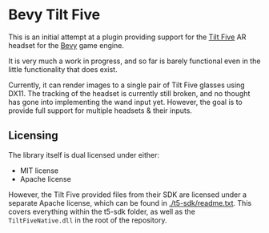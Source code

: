 # Bevy Tilt Five

This is an initial attempt at a plugin providing support for the [Tilt Five](https://www.tiltfive.com) AR headset for the [Bevy](https://github.com/bevyengine/bevy) game engine.

It is very much a work in progress, and so far is barely functional even in the little functionality that does exist.

Currently, it can render images to a single pair of Tilt Five glasses using DX11. The tracking of the headset is currently still broken, and no thought has gone into implementing the wand input yet. However, the goal is to provide full support for multiple headsets & their inputs.


## Licensing
The library itself is dual licensed under either:

- MIT license
- Apache license

However, the Tilt Five provided files from their SDK are licensed under a separate Apache license, which can be found in [./t5-sdk/readme.txt](./t5-sdk/readme.txt). This covers everything within the t5-sdk folder, as well as the `TiltFiveNative.dll` in the root of the repository.

